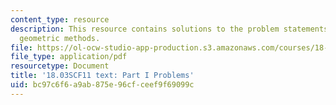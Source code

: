 ```yaml
---
content_type: resource
description: This resource contains solutions to the problem statements related to
  geometric methods.
file: https://ol-ocw-studio-app-production.s3.amazonaws.com/courses/18-03sc-differential-equations-fall-2011/bc97c6f6a9ab875e96cfceef9f69099c_MIT18_03SCF11_ps1_s2q.pdf
file_type: application/pdf
resourcetype: Document
title: '18.03SCF11 text: Part I Problems'
uid: bc97c6f6-a9ab-875e-96cf-ceef9f69099c
---
```

